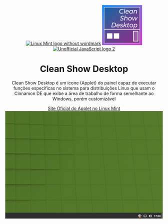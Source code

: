 <div align="center">
  <a title="Clement Lefebvre, CC BY 3.0 &lt;https://creativecommons.org/licenses/by/3.0&gt;, via Wikimedia Commons" href="https://linuxmint.com">
    <img width="128" alt="Linux Mint logo without wordmark"         src="https://upload.wikimedia.org/wikipedia/commons/thumb/3/3f/Linux_Mint_logo_without_wordmark.svg/128px-Linux_Mint_logo_without_wordmark.svg.png"></a>
  <img width="128" height="128" src="icon.png" alt="Logo do applet">
  <a title="Chris Williams, Public domain, via Wikimedia Commons" href="https://commons.wikimedia.org/wiki/File:Unofficial_JavaScript_logo_2.svg">
    <img width="128" alt="Unofficial JavaScript logo 2" src="https://upload.wikimedia.org/wikipedia/commons/thumb/9/99/Unofficial_JavaScript_logo_2.svg/128px-Unofficial_JavaScript_logo_2.svg.png">
  </a>
  <h1>Clean Show Desktop</h1>
  <p>Clean Show Desktop é um icone (Applet) do painel capaz de executar funções especificas no sistema para distribuições Linux que usam o Cinnamon DE que exibe a área de trabalho de forma semelhante ao Windows, porém customizável</p>
  <a href="https://cinnamon-spices.linuxmint.com/applets/view/332">Site Oficial do Applet no Linux Mint</a>
  <img src="screenshot.png" alt="Captura de tela do ambiente grafico Cinnamon usando o applet no canto inferior direito">
</div>
